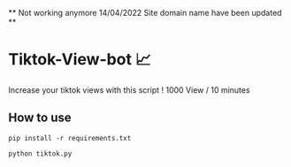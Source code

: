 ** Not working anymore 14/04/2022 Site domain name have been updated **
# Tiktok-View-bot 📈
Increase your tiktok views with this script ! 
1000 View / 10 minutes

## How to use
```
pip install -r requirements.txt
```
```
python tiktok.py
```
